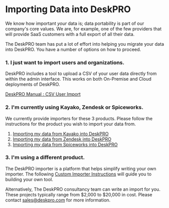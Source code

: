 # Importing Data into DeskPRO

We know how important *your* data is; data portability is part of our company's core values. We are, for example, one of the few providers that will provide SaaS customers with a full export of all their data.

The DeskPRO team has put a lot of effort into helping you migrate your data into DeskPRO. You have a number of options on how to proceed.

### 1. I just want to import users and organizations.

DeskPRO includes a tool to upload a CSV of your user data directly from within the admin interface. This works on both On-Premise and Cloud deployments of DeskPRO.

[DeskPRO Manual : CSV User Import](https://manuals.deskpro.com/html/admin/importing-data/csv-user-import.html)

### 2. I'm currently using Kayako, Zendesk or Spiceworks.

We currently provide importers for these 3 products. Please follow the instructions for the product you wish to import your data from.

 1. [Importing my data from Kayako into DeskPRO](https://github.com/DeskPRO/deskpro-importer-tools/blob/master/importers/kayako/README.md)
 2. [Importing my data from Zendesk into DeskPRO](https://github.com/DeskPRO/deskpro-importer-tools/blob/master/importers/zendesk/README.md)
 3. [Importing my data from Spiceworks into DeskPRO](https://github.com/DeskPRO/deskpro-importer-tools/blob/master/importers/spiceworks/README.md)
 
### 3. I'm using a different product.

The DeskPRO importer is a platform that helps simplify writing your own importer. The following [Custom Importer Instructions](https://github.com/DeskPRO/deskpro-importer-tools/blob/master/custom/README.md) will guide you to building your own tool.

Alternatively, The DeskPRO consultancy team can write an import for you. These projects typically range from $2,000 to $20,000 in cost. Please contact sales@deskpro.com for more information.

